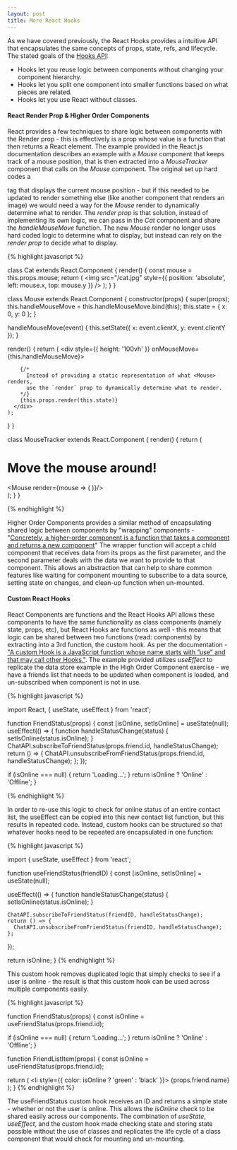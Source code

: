 ```yaml
---
layout: post
title: More React Hooks
---
```


As we have covered previously, the React Hooks provides a intuitive API that encapsulates the same concepts of props, state, refs, and lifecycle.  The stated goals of the [Hooks API][1]:

- Hooks let you reuse logic between components without changing your component hierarchy.
- Hooks let you split one component into smaller functions based on what pieces are related.
- Hooks let you use React without classes.


#### React Render Prop & Higher Order Components
React provides a few techniques to share logic between components with the Render prop - this is effectively is a prop whose value is a function that then returns a React element.  The example provided in the React.js documentation describes an example with a *Mouse*  component that keeps track of a mouse position, that is then extracted into a *MouseTracker* component that calls on the *Mouse* component.  The original set up hard codes a <p> tag that displays the current mouse position - but if this needed to be updated to render something else (like another component that renders an image) we would need a way for the *Mouse* render to dynamically determine what to render.  The *render prop* is that solution, instead of implementing its own logic, we can pass in the *Cat* component and share the *handleMouseMove* function.  The new *Mouse* render no longer uses hard coded logic to determine what to display, but instead can rely on the *render prop* to decide what to display.

{% highlight javascript %}

class Cat extends React.Component {
  render() {
    const mouse = this.props.mouse;
    return (
      <img src="/cat.jpg" style={{ position: 'absolute', left: mouse.x, top: mouse.y }} />
    );
  }
}

class Mouse extends React.Component {
  constructor(props) {
    super(props);
    this.handleMouseMove = this.handleMouseMove.bind(this);
    this.state = { x: 0, y: 0 };
  }

  handleMouseMove(event) {
    this.setState({
      x: event.clientX,
      y: event.clientY
    });
  }

  render() {
    return (
      <div style={{ height: '100vh' }} onMouseMove={this.handleMouseMove}>

        {/*
          Instead of providing a static representation of what <Mouse> renders,
          use the `render` prop to dynamically determine what to render.
        */}
        {this.props.render(this.state)}
      </div>
    );
  }
}

class MouseTracker extends React.Component {
  render() {
    return (
      <div>
        <h1>Move the mouse around!</h1>
        <Mouse render={mouse => (
          <Cat mouse={mouse} />
        )}/>
      </div>
    );
  }
}

{% endhighlight %}

Higher Order Components provides a similar method of encapsulating shared logic between components by "wrapping" components - 
"[Concretely, a higher-order component is a function that takes a component and returns a new component][2]"
The wrapper function will accept a child component that receives data from its props as the first parameter, and the second parameter deals with the data we want to provide to that component.  This allows an abstraction that can help to share common features like waiting for component mounting to subscribe to a data source, setting state on changes, and clean-up function when un-mounted.

#### Custom React Hooks
React Components are functions and the React Hooks API allows these components to have the same functionality as class components (namely state, props, etc), but React Hooks are functions as well - this means that logic can be shared between two functions (read: components) by extracting into a 3rd function, the custom hook.  As per the documentation - ["A custom Hook is a JavaScript function whose name starts with ”use” and that may call other Hooks."][3].  The example provided utilizes *useEffect* to replicate the data store example in the High Order Component exercise - we have a friends list that needs to be updated when component is loaded, and un-subscribed when component is not in use.  

{% highlight javascript %}

import React, { useState, useEffect } from 'react';

function FriendStatus(props) {
  const [isOnline, setIsOnline] = useState(null);
  useEffect(() => {
    function handleStatusChange(status) {
      setIsOnline(status.isOnline);
    }
    ChatAPI.subscribeToFriendStatus(props.friend.id, handleStatusChange);
    return () => {
      ChatAPI.unsubscribeFromFriendStatus(props.friend.id, handleStatusChange);
    };
  });

  if (isOnline === null) {
    return 'Loading...';
  }
  return isOnline ? 'Online' : 'Offline';
}

{% endhighlight %}

In order to re-use this logic to check for online status of an entire contact list, the useEffect can be copied into this new contact list function, but this results in repeated code.  Instead, custom hooks can be structured so that whatever hooks need to be repeated are encapsulated in one function:

{% highlight javascript %}

import { useState, useEffect } from 'react';

function useFriendStatus(friendID) {
  const [isOnline, setIsOnline] = useState(null);

  useEffect(() => {
    function handleStatusChange(status) {
      setIsOnline(status.isOnline);
    }

    ChatAPI.subscribeToFriendStatus(friendID, handleStatusChange);
    return () => {
      ChatAPI.unsubscribeFromFriendStatus(friendID, handleStatusChange);
    };
  });

  return isOnline;
}
{% endhighlight %}

This custom hook removes duplicated logic that simply checks to see if a user is online - the result is that this custom hook can be used across multiple components easily.  

{% highlight javascript %}

function FriendStatus(props) {
  const isOnline = useFriendStatus(props.friend.id);

  if (isOnline === null) {
    return 'Loading...';
  }
  return isOnline ? 'Online' : 'Offline';
}

function FriendListItem(props) {
  const isOnline = useFriendStatus(props.friend.id);

  return (
    <li style={{ color: isOnline ? 'green' : 'black' }}>
      {props.friend.name}
    </li>
  );
}
{% endhighlight %}

The useFriendStatus custom hook receives an ID and returns a simple state - whether or not the user is online.  This allows the *isOnline* check to be shared easily across our components.  The combination of *useState*, *useEffect*, and the custom hook made checking state and storing state possible without the use of classes and replicates the life cycle of a class component that would check for mounting and un-mounting.






[1]:https://github.com/reactjs/rfcs/blob/master/text/0068-react-hooks.md
[2]:https://reactjs.org/docs/render-props.html
[3]:https://reactjs.org/docs/hooks-custom.html